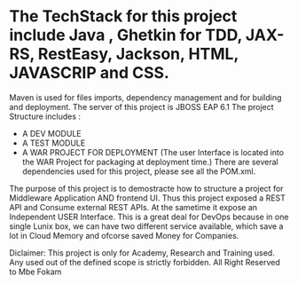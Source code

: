 # The TechStack for this project include Java , Ghetkin for TDD, JAX-RS, RestEasy, Jackson, HTML, JAVASCRIP and CSS.
Maven is used for files imports, dependency management and for building and deployment. The server of this project is JBOSS EAP 6.1
The project Structure includes : 
- A DEV MODULE
- A TEST MODULE 
- A WAR PROJECT FOR DEPLOYMENT (The user Interface is located into the WAR Project for packaging at deployment time.)
There are several dependencies used for this project, please see all the POM.xml.

The purpose of this project is to demostracte how to structure a project for Middleware Application AND frontend UI. 
Thus this project exposed a REST API and Consume external REST APIs. At the sametime it expose an Independent USER Interface. 
This is  a great deal for DevOps because in one single Lunix box, we can have two different service available, which save a lot in Cloud Memory
and ofcorse saved Money for Companies.

Diclaimer: This project is only for Academy, Research and Training used. Any used out of the defined scope is strictly forbidden. 
All Right Reserved to Mbe Fokam
